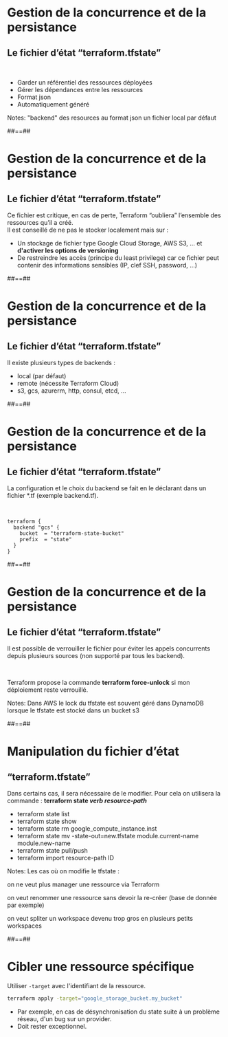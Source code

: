 

# Gestion de la concurrence et de la persistance

## Le fichier d’état “terraform.tfstate”

<br>

- Garder un référentiel des ressources déployées
- Gérer les dépendances entre les ressources
- Format json
- Automatiquement généré

Notes:
"backend" des resources au format json
un fichier local par défaut

##==##


# Gestion de la concurrence et de la persistance

## Le fichier d’état “terraform.tfstate”

Ce fichier est critique, en cas de perte, Terraform “oubliera” l’ensemble des ressources qu’il a créé.<br>
Il est conseillé de ne pas le stocker localement mais sur :

- Un stockage de fichier type Google Cloud Storage, AWS S3, … et **d'activer les options de versioning**
- De restreindre les accès (principe du least privilege) car ce fichier peut contenir des informations sensibles (IP, clef SSH, password, ...)


##==##


# Gestion de la concurrence et de la persistance

## Le fichier d’état “terraform.tfstate”

Il existe plusieurs types de backends :

- local (par défaut)
- remote (nécessite Terraform Cloud)
- s3, gcs, azurerm, http, consul, etcd, ...


##==##


<!-- .slide: class="with-code-bg-dark"-->

# Gestion de la concurrence et de la persistance

## Le fichier d’état “terraform.tfstate”

La configuration et le choix du backend se fait en le déclarant dans un fichier \*.tf (exemple backend.tf).

<br>

```hcl-terraform
terraform {
  backend "gcs" { 
    bucket  = "terraform-state-bucket"
    prefix  = "state" 
  }
}
```




##==##


# Gestion de la concurrence et de la persistance

## Le fichier d’état “terraform.tfstate”

Il est possible de verrouiller le fichier pour éviter les appels concurrents depuis plusieurs sources (non supporté par tous les backend).

<br>

Terraform propose la commande **terraform force-unlock** si mon déploiement reste verrouillé.

Notes:
Dans AWS le lock du tfstate est souvent géré dans DynamoDB lorsque le tfstate est stocké dans un bucket s3

##==##


# Manipulation du fichier d’état

## “terraform.tfstate”

Dans certains cas, il sera nécessaire de le modifier. Pour cela on utilisera la commande : **terraform state _verb_ _resource-path_**

- terraform state list
- terraform state show
- terraform state rm google_compute_instance.inst
- terraform state mv -state-out=new.tfstate module.current-name module.new-name
- terraform state pull/push
- terraform import resource-path ID

Notes:
Les cas où on modifie le tfstate :

on ne veut plus manager une ressource via Terraform

on veut renommer une ressource sans devoir la re-créer (base de donnée par exemple)

on veut spliter un workspace devenu trop gros en plusieurs petits workspaces

##==##

# Cibler une ressource spécifique

Utiliser `-target` avec l'identifiant de la ressource.

```bash
terraform apply -target="google_storage_bucket.my_bucket"
```

* Par exemple, en cas de désynchronisation du state suite à un problème réseau, d'un bug sur un provider.
* Doit rester exceptionnel.
